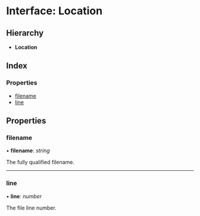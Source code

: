 
# Interface: Location

## Hierarchy

* **Location**

## Index

### Properties

* [filename](_pinpoint_1_0_2_index_d_.location.location.md#filename)
* [line](_pinpoint_1_0_2_index_d_.location.location.md#line)

## Properties

###  filename

• **filename**: *string*

The fully qualified filename.

___

###  line

• **line**: *number*

The file line number.
